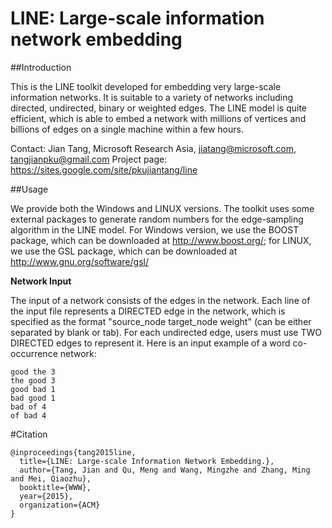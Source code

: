 # LINE: Large-scale information network embedding

##Introduction

This is the LINE toolkit developed for embedding very large-scale information networks. It is suitable to a variety of networks including directed, undirected, binary or weighted edges. The LINE model is quite efficient, which is able to embed a network with millions of vertices and billions of edges on a single machine within a few hours.

Contact: Jian Tang, Microsoft Research Asia, jiatang@microsoft.com, tangjianpku@gmail.com
Project page: https://sites.google.com/site/pkujiantang/line


##Usage

We provide both the Windows and LINUX versions. The toolkit uses some external packages to generate random numbers for the edge-sampling algorithm in the LINE model. For Windows version, we use the BOOST package, which can be downloaded at http://www.boost.org/; for LINUX, we use the GSL package, which can be downloaded at http://www.gnu.org/software/gsl/

**Network Input**

The input of a network consists of the edges in the network. Each line of the input file represents a DIRECTED edge in the network, which is specified as the format "source_node target_node weight" (can be either separated by blank or tab). For each undirected edge, users must use TWO DIRECTED edges to represent it. Here is an input example of a word co-occurrence network:
```
good the 3
the good 3
good bad 1
bad good 1
bad of 4
of bad 4
```



#Citation
```
@inproceedings{tang2015line,
  title={LINE: Large-scale Information Network Embedding.},
  author={Tang, Jian and Qu, Meng and Wang, Mingzhe and Zhang, Ming and Mei, Qiaozhu},
  booktitle={WWW},
  year={2015},
  organization={ACM}
}
```
